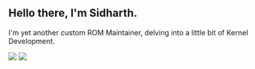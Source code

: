## Hello there, I'm Sidharth.

I'm yet another custom ROM Maintainer, delving into a little bit of Kernel Development.

[![](https://img.shields.io/github/followers/sidharthify?label=Follow&style=social)](https://github.com/sidharthify)
[![](https://img.shields.io/github/stars/sidharthify?style=social)](https://github.com/sidharthify?tab=stars)

